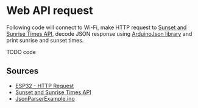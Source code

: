 # Web API request

Following code will connect to Wi-Fi, make HTTP request to [Sunset and Sunrise Times API](https://sunrisesunset.io/api/), decode JSON response using [ArduinoJson library](https://arduinojson.org/) and print sunrise and sunset times.

TODO code

## Sources

- [ESP32 - HTTP Request](https://esp32io.com/tutorials/esp32-http-request)
- [Sunset and Sunrise Times API](https://sunrisesunset.io/api/)
- [JsonParserExample.ino](https://arduinojson.org/v6/example/parser/)
